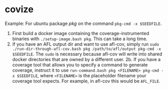 covize
======

Example: For ubuntu package _pkg_ on the command `pkg-cmd -x $SEEDFILE`.

1. First build a docker image containing the coverage-instrumented binaries with `./setup-image.bash pkg`.  This can take a long time.
2. If you have an AFL output dir and want to use afl-cov, simply run `sudo ./run-dir-through-afl-cov.bash pkg /path/to/afl/output pkg-cmd -x $SEEDFILE`.  The `sudo` is necessary because afl-cov will write into shared docker directories that are owned by a different user.
2b. If you have a coverage tool that allows you to specify a command to generate coverage, instruct it to use `run-command.bash pkg <FILENAME> pkg-cmd -x $SEEDFILE`, where `<FILENAME>` is the placeholder filename your coverage tool expects.  For example, in afl-cov this would be `AFL_FILE`.
